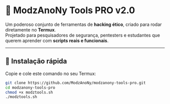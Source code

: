 # 🔐 ModzAnoNy Tools PRO v2.0

Um poderoso conjunto de ferramentas de **hacking ético**, criado para rodar diretamente no **Termux**.  
Projetado para pesquisadores de segurança, pentesters e estudantes que querem aprender com **scripts reais e funcionais**.

---

## 🚀 Instalação rápida

Copie e cole este comando no seu Termux:

```bash
git clone https://github.com/ModzAnoNy/modzanony-tools-pro.git
cd modzanony-tools-pro
chmod +x modztools.sh
./modztools.sh
